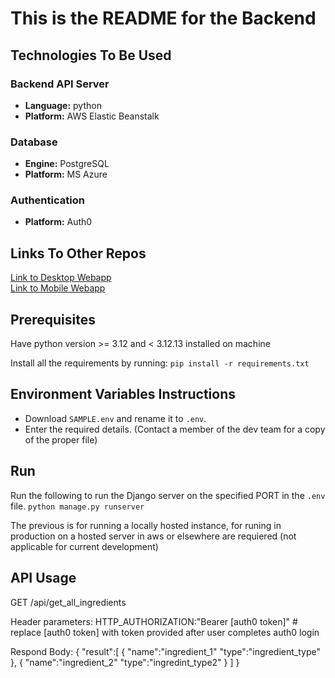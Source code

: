 # This is the README for the Backend

## Technologies To Be Used
### Backend API Server
- **Language:** python
- **Platform:** AWS Elastic Beanstalk
### Database
- **Engine:** PostgreSQL
- **Platform:** MS Azure
### Authentication
- **Platform:** Auth0

## Links To Other Repos
[Link to Desktop Webapp](https://github.com/COMP4350-Team2/Desktop-WebApp) <br/>
[Link to Mobile Webapp](https://github.com/COMP4350-Team2/Mobile-WebApp)

## Prerequisites
Have python version >= 3.12 and < 3.12.13 installed on machine

Install all the requirements by running:
`pip install -r requirements.txt`

## Environment Variables Instructions
- Download `SAMPLE.env` and rename it to `.env`. 
- Enter the required details. (Contact a member of the dev team for a copy of the proper file)

## Run
Run the following to run the Django server on the specified PORT in the `.env` file.
`python manage.py runserver`

The previous is for running a locally hosted instance, for runing in production on a hosted server in aws or elsewhere are requiered (not applicable for current development)

## API Usage
GET /api/get_all_ingredients

Header parameters:
    HTTP_AUTHORIZATION:"Bearer [auth0 token]" # replace [auth0 token] with token provided after user completes auth0 login

Respond Body:
   {
      "result":[
        {
            "name":"ingredient_1"
            "type":"ingredient_type"
        },
        {
            "name":"ingredient_2"
            "type":"ingredint_type2"
        }
      ]
   }
